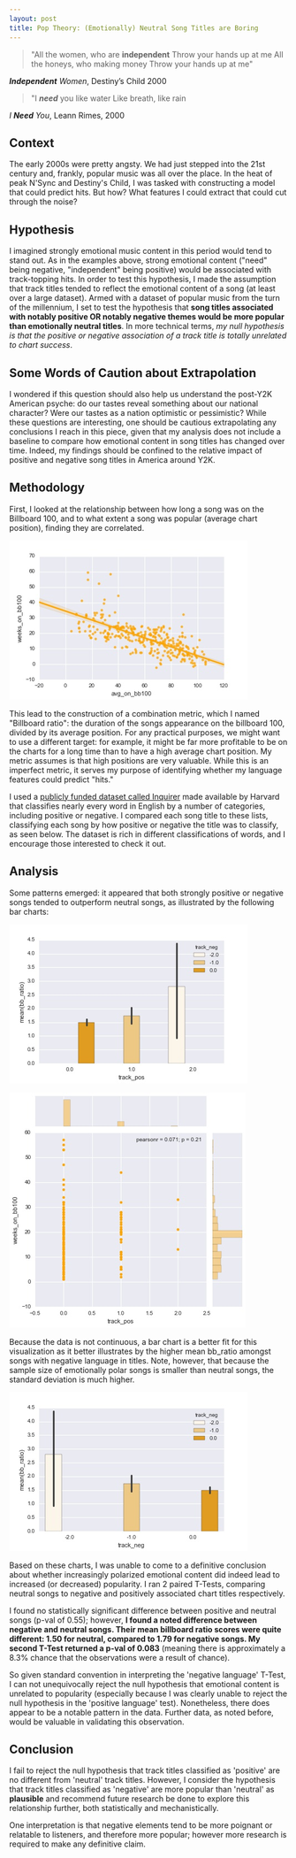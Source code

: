```yaml
---
layout: post
title: Pop Theory: (Emotionally) Neutral Song Titles are Boring
---
```



> "All the women, who are **independent**
> Throw your hands up at me
> All the honeys, who making money
> Throw your hands up at me"

_**Independent** Women_, Destiny’s Child 2000

> "I _**need**_ you like water
> Like breath, like rain

_I **Need** You_, Leann Rimes, 2000


## Context

The early 2000s were pretty angsty. We had just stepped into the 21st century and, frankly, popular music was all over the place. In the heat of peak N'Sync and Destiny's Child, I was tasked with constructing a model that could predict hits. But how? What features I could extract that could cut through the noise?

## Hypothesis


I imagined strongly emotional music content in this period would tend to stand out. As in the examples above, strong emotional content ("need" being negative, "independent" being positive) would be associated with track-topping hits. In order to test this hypothesis, I made the assumption that track titles tended to reflect the emotional content of a song (at least over a large dataset). Armed with a dataset of popular music from the turn of the millennium, I set to test the hypothesis that **song titles associated with notably positive OR notably negative themes would be more popular than emotionally neutral titles**. In more technical terms, _my null hypothesis is that the positive or negative association of a track title is totally unrelated to chart success_.


## Some Words of Caution about Extrapolation
I wondered if this question should also help us understand the post-Y2K American psyche: do our tastes reveal something about our national character? Were our tastes as a nation optimistic or pessimistic? While these questions are interesting, one should be cautious extrapolating any conclusions I reach in this piece, given that my analysis does not include a baseline to compare how emotional content in song titles has changed over time. Indeed, my findings should be confined to the relative impact of positive and negative song titles in America around Y2K.

## Methodology


First, I looked at the relationship between how long a song was on the Billboard 100, and to what extent a song was popular (average chart position), finding they are correlated.

![Chart Showing Association Between Duration and Magnitude of Popularity (Jittered)](https://github.com/hudsonrio/hudsonrio.github.io/blob/master/images/blog%20posts/images_proj2/avgbb_weeks_jitter.jpg?raw=true "Popularity Duration and Magnitude jittered")

This lead to the construction of  a combination metric, which I named "Billboard ratio": the duration of the songs appearance on the billboard 100, divided by its average position. For any practical purposes, we might want to use a different target: for example, it might be far more profitable to be on the charts for a long time than to have a high average chart position. My metric assumes is that high positions are very valuable. While this is an imperfect metric, it serves my purpose of identifying whether my language features could predict "hits."


I used a [publicly funded dataset called Inquirer](http://www.wjh.harvard.edu/~inquirer/homecat.htm) made available by Harvard that classifies nearly every word in English by a number of categories, including positive or negative.  I compared each song title to these lists, classifying each song by how positive or negative the title was to classify, as seen below. The dataset is rich in different classifications of words, and I encourage those interested to check it out.

## Analysis

Some patterns emerged: it appeared that both strongly positive or negative songs tended to outperform neutral songs, as illustrated by the following bar charts:

![More Positive Songs Tend to Be Popular, But High STDV](https://github.com/hudsonrio/hudsonrio.github.io/blob/master/images/blog%20posts/images_proj2/trackpos_bb_ratio_bar.jpg?raw=true)


![Popular Songs Stay on Charts Longer?](https://github.com/hudsonrio/hudsonrio.github.io/blob/master/images/blog%20posts/images_proj2/track_pos_weeks_jointplot.jpg?raw=true "Popularity Duration and Positivity")

Because the data is not continuous, a bar chart is a better fit for this visualization as it better illustrates by the higher mean bb_ratio amongst songs with negative language in titles. Note, however, that because the sample size of emotionally polar songs is smaller than neutral songs, the standard deviation is much higher.

![Negative Songs More Popular](https://github.com/hudsonrio/hudsonrio.github.io/blob/master/images/blog%20posts/images_proj2/trackneg_bb_ratio_bar.jpg?raw=true "Negativity and Popularity")

Based on these charts, I was unable to come to a definitive conclusion about whether increasingly polarized emotional content did indeed lead to increased (or decreased) popularity. I ran 2 paired T-Tests, comparing neutral songs to negative and positively associated chart titles respectively.

I found no statistically significant difference between positive and neutral songs (p-val of 0.55); however, **I found a noted difference between negative and neutral songs. Their mean billboard ratio scores were quite different: 1.50 for neutral, compared to 1.79 for negative songs. My second T-Test returned a p-val of 0.083** (meaning there is approximately a 8.3% chance that the observations were a result of chance).  

So given standard convention in interpreting the 'negative language' T-Test, I can not unequivocally reject the null hypothesis that emotional content is unrelated to popularity (especially because I was clearly unable to reject the null hypothesis in the 'positive language' test). Nonetheless, there does appear to be a notable pattern in the data. Further data, as noted before, would be valuable in validating this observation.

## Conclusion

I fail to reject the null hypothesis that track titles classified as 'positive' are no different from 'neutral' track titles. However, I consider the hypothesis that track titles classified as 'negative' are more popular than 'neutral' as **plausible** and recommend future research be done to explore this relationship further, both statistically and mechanistically.

One interpretation is that negative elements tend to be more poignant or relatable to listeners, and therefore more popular; however more research is required to make any definitive claim.
